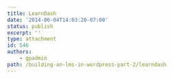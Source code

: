 ```yaml
---
title: LearnDash
date: '2014-06-04T14:03:20-07:00'
status: publish
excerpt: ''
type: attachment
id: 546
authors:
    - gpadmin
path: /building-an-lms-in-wordpress-part-2/learndash
---
```

<!DOCTYPE html PUBLIC "-//W3C//DTD HTML 4.0 Transitional//EN" "http://www.w3.org/TR/REC-html40/loose.dtd">
<?xml encoding="UTF-8">
